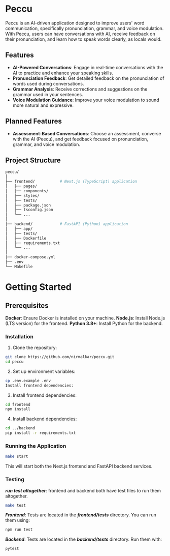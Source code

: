 # Peccu

Peccu is an AI-driven application designed to improve users' word communication, specifically pronunciation, grammar, and voice modulation. With Peccu, users can have conversations with AI, receive feedback on their pronunciation, and learn how to speak words clearly, as locals would.

## Features

- **AI-Powered Conversations**: Engage in real-time conversations with the AI to practice and enhance your speaking skills.
- **Pronunciation Feedback**: Get detailed feedback on the pronunciation of words used during conversations.
- **Grammar Analysis**: Receive corrections and suggestions on the grammar used in your sentences.
- **Voice Modulation Guidance**: Improve your voice modulation to sound more natural and expressive.

## Planned Features

- **Assessment-Based Conversations**: Choose an assessment, converse with the AI (Peecu), and get feedback focused on pronunciation, grammar, and voice modulation.

## Project Structure

```bash
peccu/
│
├── frontend/           # Next.js (TypeScript) application
│   ├── pages/
│   ├── components/
│   ├── styles/
│   ├── tests/
│   ├── package.json
│   ├── tsconfig.json
│   └── ...
│
├── backend/            # FastAPI (Python) application
│   ├── app/
│   ├── tests/
│   ├── Dockerfile
│   ├── requirements.txt
│   └── ...
│
├── docker-compose.yml
├── .env
└── Makefile
```

# Getting Started

## Prerequisites

**Docker**: Ensure Docker is installed on your machine.
**Node.js**: Install Node.js (LTS version) for the frontend.
**Python 3.8+**: Install Python for the backend.

### Installation

1. Clone the repository:

```bash
git clone https://github.com/nirmalkar/peccu.git
cd peccu
```

2. Set up environment variables:

```bash
cp .env.example .env
Install frontend dependencies:
```

3. Install frontend dependencies:

```bash
cd frontend
npm install
```

4. Install backend dependencies:

```bash
cd ../backend
pip install -r requirements.txt
```

### Running the Application

```bash
make start
```

This will start both the Next.js frontend and FastAPI backend services.

### Testing

**_run test altogether_**: frontend and backend both have test files to run them altogether.

```bash
make test
```

**_Frontend_**: Tests are located in the **_frontend/tests_** directory. You can run them using:

```bash
npm run test
```

**_Backend_**: Tests are located in the **_backend/tests_** directory. Run them with:

```bash
pytest

```

